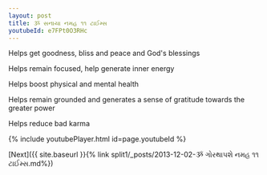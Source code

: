 ```yaml
---
layout: post
title: ૐ સનાયા નમહ ૧૧ ટાઈમ્સ
youtubeId: e7FPt0O3RHc
---
```

 
 
Helps get goodness, bliss and peace and God's blessings
 
Helps remain focused, help generate inner energy 
 
Helps boost physical and mental health 
 
Helps remain grounded and generates a sense of gratitude towards the greater power 
 
Helps reduce bad karma
 
 
 
 


{% include youtubePlayer.html id=page.youtubeId %}
 
[Next]({{ site.baseurl }}{% link  split1/_posts/2013-12-02-ૐ ગોરથાપશે નમહ ૧૧ ટાઈમ્સ.md%})
 
